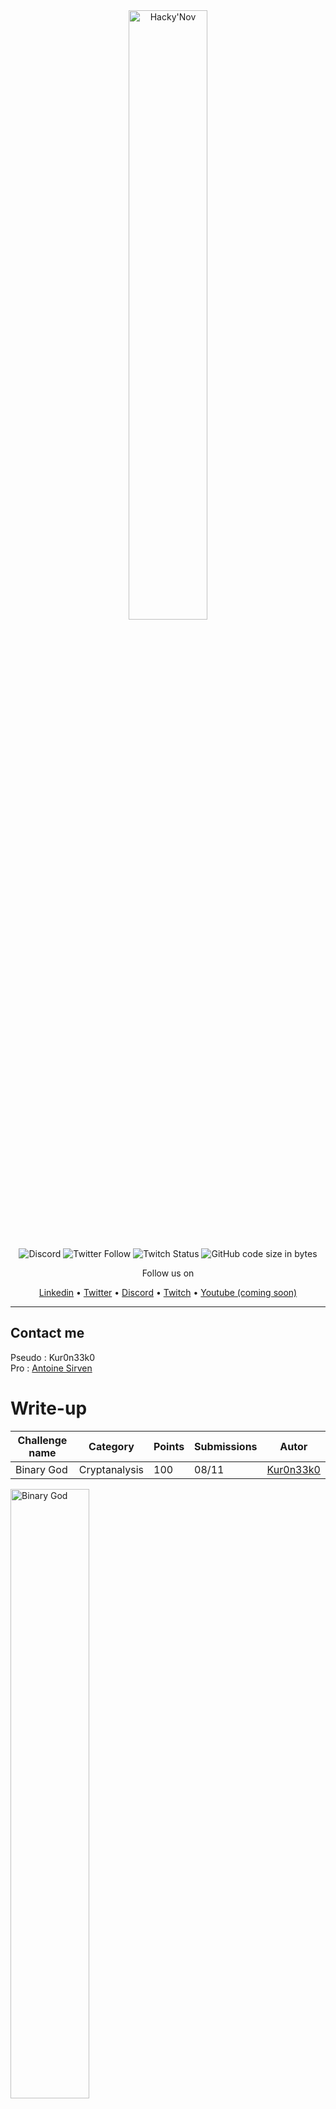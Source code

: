 <div align="center">
  <a href="https://hackynov.fr"><img src="https://i.imgur.com/XGJF8Xu.png" alt="Hacky'Nov" width="50%"></a>
  <br><br>
  
  ![Discord](https://img.shields.io/discord/897766049099956284?label=Discord&style=for-the-badge)
  ![Twitter Follow](https://img.shields.io/twitter/follow/HackyNov?color=%231d9bf0&label=Twitter&style=for-the-badge)
  ![Twitch Status](https://img.shields.io/twitch/status/hackynov?color=%23772ce8&style=for-the-badge)
  ![GitHub code size in bytes](https://img.shields.io/github/languages/code-size/Kur0n33k0/HackyNov_CTFD?color=green&label=size&style=for-the-badge)
  
  <p>Follow us on</p>
  <a href="https://www.linkedin.com/company/hacky-nov/">Linkedin</a>
  •
  <a href="https://twitter.com/HackyNov">Twitter</a>
  •
  <a href="https://discord.gg/JGue7PhV">Discord</a>
  •
  <a href="https://www.twitch.tv/hackynov">Twitch</a>
  •
  <a href="">Youtube (coming soon)</a>
</div>

----
## Contact me

Pseudo : Kur0n33k0<br/>
Pro : [Antoine Sirven](https://www.linkedin.com/in/antoine-sirven-as/)

# Write-up

| Challenge name  | Category | Points | Submissions | Autor |
|-----------------|---------------|------------------|----------------------|----------------------|
| Binary God      | Cryptanalysis  | 100 | 08/11 | [Kur0n33k0](https://www.linkedin.com/in/antoine-sirven-as/)|

<img src="https://i.imgur.com/rLBXSz1.png" alt="Binary God" width="50%" align="center">

When reading, we can understand that "06879054" is the number to call the Binary God. So we turn it into binary.

In any converter, we get 00110000 00110110 00111000 00110111 00111001 00110000 00110101 00110100.

The symbol on top of the page is that of XOR who is a type of additive cipher. So we take the binary previously found and we decrypt "|S\^\EQAR_VVPBPQH_KC\@TG" using the binary as a key.

After the decryption is complet, we got "Ledieudubinaireexistepas".

**FLAG: HACKYNOV{Ledieudubinaireexistepas}**
**AND GOOD JOB IT'S DONE !**
